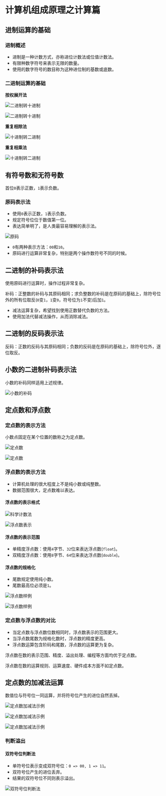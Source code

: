 # 计算机组成原理之计算篇

## 进制运算的基础

### 进制概述

- 进制是一种计数方式，亦称进位计数法或位值计数法。
- 有限种数字符号来表示无限的数量。
- 使用的数字符号的数目称为这种进位制的基数或底数。

### 二进制运算的基础

**按权展开法**

![二进制转十进制](assets/binary-to-decimal.png)

![二进制转十进制](assets/binary-to-decimal-2.png)

**重复相除法**

![十进制转二进制](assets/decimal-to-binary.png)

**重复相乘法**

![十进制转二进制](assets/decimal-to-binary-2.png)

## 有符号数和无符号数

首位`0`表示正数，`1`表示负数。

### 原码表示法

- 使用`0`表示正数，`1`表示负数。
- 规定符号位位于数值第一位。
- 表达简单明了，是人类最容易理解的表示法。

![原码](assets/original-code.png)

- `0`有两种表示方法：`00`和`10`。
- 原码进行运算非常复杂，特别是两个操作数符号不同的时候。

## 二进制的补码表示法

使用原码进行运算时，操作过程非常复杂。

补码：正整数的补码与其原码相同；求负整数的补码是在原码的基础上，除符号位外的所有位取反(`0`变`1`，`1`变`0`，符号位为`1`不变)后加`1`。

- 减法运算复杂，希望找到使用正数替代负数的方法。
- 使用加法代替减法操作，从而消除减法。

## 二进制的反码表示法

反码：正数的反码与其原码相同；负数的反码是在原码的基础上，除符号位外，逐位取反。

## 小数的二进制补码表示法

小数的补码同样适用上述规律。

![小数的补码](assets/decimal-sample.png)

## 定点数和浮点数

### 定点数的表示方法

小数点固定在某个位置的数称之为定点数。

![定点数](assets/fixed-point-number.png)

![定点数](assets/fixed-point-number-2.png)

### 浮点数的表示方法

- 计算机处理的很大程度上不是纯小数或纯整数。
- 数据范围很大，定点数难以表达。

#### 浮点数的表示格式

![科学计数法](assets/scientific-notation.png)

![浮点数表示](assets/floating-point-number-express.png)

#### 浮点数的表示范围

- 单精度浮点数：使用`4`字节、`32`位来表达浮点数(`float`)。
- 双精度浮点数：使用`8`字节、`64`位来表达浮点数(`double`)。

#### 浮点数的规格化

- 尾数规定使用纯小数。
- 尾数最高位必须是`1`。

![浮点数样例](assets/floating-point-number-sample.png)

![浮点数样例](assets/floating-point-number-sample-2.png)

### 定点数与浮点数的对比

- 当定点数与浮点数位数相同时，浮点数表示的范围更大。
- 当浮点数尾数为规格化数时，浮点数的精度更高。
- 浮点数运算包含阶码和尾数，浮点数的运算更为复杂。

浮点数在数的表示范围、精度、溢出处理、编程等方面均优于定点数。

浮点数在数的运算规则、运算速度、硬件成本方面不如定点数。

## 定点数的加减法运算

数值位与符号位一同运算，并将符号位产生的进位自然丢掉。

![定点数加减法示例](assets/fixed-point-add-and-sub-sample.png)

![定点数加减法示例](assets/fixed-point-add-and-sub-sample-2.png)

![定点数加减法示例](assets/fixed-point-add-and-sub-sample-3.png)

### 判断溢出

#### 双符号位判断法

- 单符号位表示变成双符号位：`0 => 00, 1 => 11`。
- 双符号位产生的进位丢弃。
- 结果的双符号位不同则表示溢出。

![双符号位判断法](assets/double-sign-bit.png)